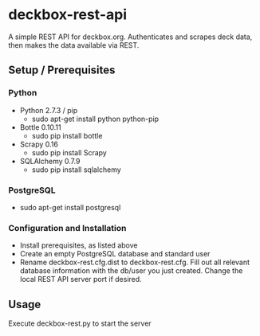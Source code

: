 # deckbox-rest-api #

A simple REST API for deckbox.org.  Authenticates and scrapes deck data, then makes the data available via REST.

## Setup / Prerequisites ##

### Python ###
* Python 2.7.3 / pip
    * sudo apt-get install python python-pip
* Bottle 0.10.11
    * sudo pip install bottle
* Scrapy 0.16
    * sudo pip install Scrapy
* SQLAlchemy 0.7.9
    * sudo pip install sqlalchemy

### PostgreSQL ###
* sudo apt-get install postgresql

### Configuration and Installation ###
* Install prerequisites, as listed above
* Create an empty PostgreSQL database and standard user
* Rename deckbox-rest.cfg.dist to deckbox-rest.cfg.  Fill out all relevant database information with the db/user you just created.  Change the local REST API server port if desired.

## Usage ##

Execute deckbox-rest.py to start the server